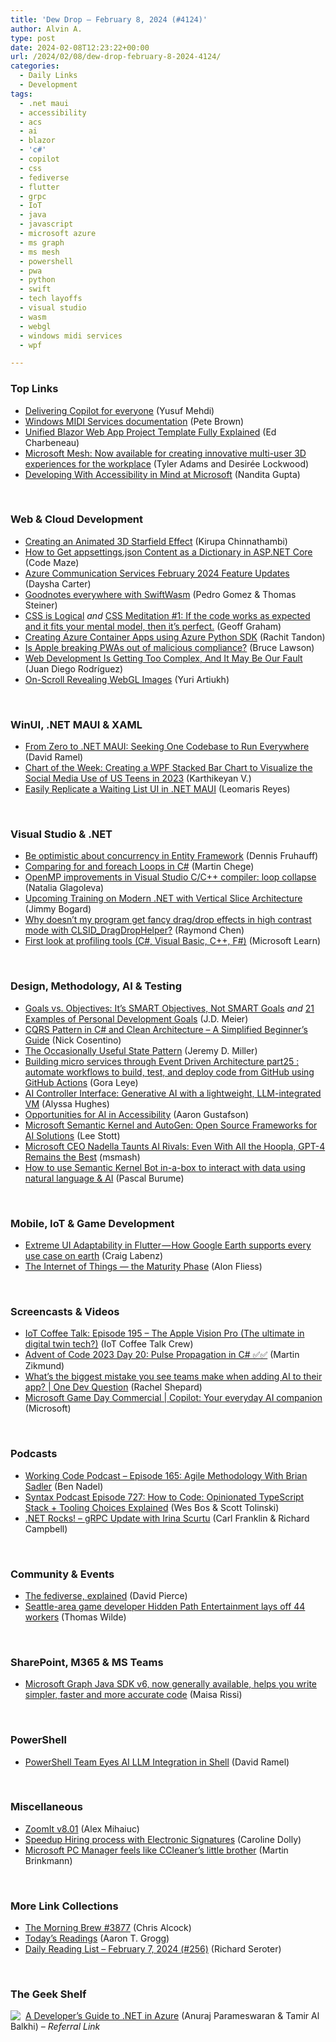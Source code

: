 ```yaml
---
title: 'Dew Drop – February 8, 2024 (#4124)'
author: Alvin A.
type: post
date: 2024-02-08T12:23:22+00:00
url: /2024/02/08/dew-drop-february-8-2024-4124/
categories:
  - Daily Links
  - Development
tags:
  - .net maui
  - accessibility
  - acs
  - ai
  - blazor
  - 'c#'
  - copilot
  - css
  - fediverse
  - flutter
  - grpc
  - IoT
  - java
  - javascript
  - microsoft azure
  - ms graph
  - ms mesh
  - powershell
  - pwa
  - python
  - swift
  - tech layoffs
  - visual studio
  - wasm
  - webgl
  - windows midi services
  - wpf

---
```

### <a name="top"></a>Top Links

  * <a href="https://blogs.microsoft.com/blog/2024/02/07/delivering-copilot-for-everyone/" target="_blank" rel="noopener">Delivering Copilot for everyone</a> (Yusuf Mehdi)
  * <a href="https://microsoft.github.io/MIDI/" target="_blank" rel="noopener">Windows MIDI Services documentation</a> (Pete Brown)
  * <a href="https://www.telerik.com/blogs/unified-blazor-web-app-project-template-fully-explained" target="_blank" rel="noopener">Unified Blazor Web App Project Template Fully Explained</a> (Ed Charbeneau)
  * <a href="https://devblogs.microsoft.com/microsoft365dev/microsoft-mesh-now-available-for-creating-innovative-multi-user-3d-experiences-for-the-workplace/" target="_blank" rel="noopener">Microsoft Mesh: Now available for creating innovative multi-user 3D experiences for the workplace</a> (Tyler Adams and Desirée Lockwood)
  * <a href="https://devblogs.microsoft.com/visualstudio/developing-with-accessibility-in-mind-at-microsoft/" target="_blank" rel="noopener">Developing With Accessibility in Mind at Microsoft</a> (Nandita Gupta)

&nbsp;

### <a name="web"></a>Web & Cloud Development

  * <a href="https://www.kirupa.com/animations/animated_3d_starfield_effect.htm" target="_blank" rel="noopener">Creating an Animated 3D Starfield Effect</a> (Kirupa Chinnathambi)
  * <a href="https://code-maze.com/dotnet-appsettings-json-content-to-dictionary/" target="_blank" rel="noopener">How to Get appsettings.json Content as a Dictionary in ASP.NET Core</a> (Code Maze)
  * <a href="https://techcommunity.microsoft.com/t5/azure-communication-services/azure-communication-services-february-2024-feature-updates/ba-p/4051718" target="_blank" rel="noopener">Azure Communication Services February 2024 Feature Updates</a> (Daysha Carter)
  * <a href="https://web.dev/case-studies/goodnotes" target="_blank" rel="noopener">Goodnotes everywhere with SwiftWasm</a> (Pedro Gomez & Thomas Steiner)
  * <a href="https://geoffgraham.me/css-is-logical/" target="_blank" rel="noopener">CSS is Logical</a> _and_ <a href="https://geoffgraham.me/css-meditation-1-if-the-code-works-as-expected-and-it-fits-your-mental-model-then-its-perfect/" target="_blank" rel="noopener">CSS Meditation #1: If the code works as expected and it fits your mental model, then it’s perfect.</a> (Geoff Graham)
  * <a href="https://techcommunity.microsoft.com/t5/apps-on-azure-blog/creating-azure-container-apps-using-azure-python-sdk/ba-p/4050894" target="_blank" rel="noopener">Creating Azure Container Apps using Azure Python SDK</a> (Rachit Tandon)
  * <a href="https://brucelawson.co.uk/2024/apple-breaking-pwas-out-of-malicious-compliance/" target="_blank" rel="noopener">Is Apple breaking PWAs out of malicious compliance?</a> (Bruce Lawson)
  * <a href="https://smashingmagazine.com/2024/02/web-development-getting-too-complex/" target="_blank" rel="noopener">Web Development Is Getting Too Complex, And It May Be Our Fault</a> (Juan Diego Rodríguez)
  * <a href="https://tympanus.net/codrops/2024/02/07/on-scroll-revealing-webgl-image-explorations/" target="_blank" rel="noopener">On-Scroll Revealing WebGL Images</a> (Yuri Artiukh)

&nbsp;

### <a name="silverlight"></a>WinUI, .NET MAUI & XAML

  * <a href="https://visualstudiomagazine.com/articles/2024/02/07/zero-to-net-maui.aspx" target="_blank" rel="noopener">From Zero to .NET MAUI: Seeking One Codebase to Run Everywhere</a> (David Ramel)
  * <a href="https://www.syncfusion.com/blogs/post/wpf-stacked-bar-chart-to-visualize-the-social-media-use-of-us-teens-in-2023.aspx?utm_source=alvinashcraft&utm_medium=email&utm_campaign=alvinashcraft_blog_edmfeb24" target="_blank" rel="noopener">Chart of the Week: Creating a WPF Stacked Bar Chart to Visualize the Social Media Use of US Teens in 2023</a> (Karthikeyan V.)
  * <a href="https://www.syncfusion.com/blogs/post/waiting-list-ui-dotnet-maui.aspx?utm_source=alvinashcraft&utm_medium=email&utm_campaign=alvinashcraft_blog_edmfeb24" target="_blank" rel="noopener">Easily Replicate a Waiting List UI in .NET MAUI</a> (Leomaris Reyes)

&nbsp;

### <a name="dotnet"></a>Visual Studio & .NET

  * <a href="https://dateo-software.de/blog/concurrency-entity-framework" target="_blank" rel="noopener">Be optimistic about concurrency in Entity Framework</a> (Dennis Fruhauff)
  * <a href="https://code-maze.com/csharp-comparing-for-and-foreach-loop/" target="_blank" rel="noopener">Comparing for and foreach Loops in C#</a> (Martin Chege)
  * <a href="https://devblogs.microsoft.com/cppblog/open-mp-improvements-in-visual-studio-cpp/" target="_blank" rel="noopener">OpenMP improvements in Visual Studio C/C++ compiler: loop collapse</a> (Natalia Glagoleva)
  * <a href="https://www.jimmybogard.com/upcoming-training-on-vertical-slice-architecture/" target="_blank" rel="noopener">Upcoming Training on Modern .NET with Vertical Slice Architecture</a> (Jimmy Bogard)
  * <a href="https://devblogs.microsoft.com/oldnewthing/20240207-00/?p=109372" target="_blank" rel="noopener">Why doesn’t my program get fancy drag/drop effects in high contrast mode with CLSID_Drag­Drop­Helper?</a> (Raymond Chen)
  * <a href="https://learn.microsoft.com/visualstudio/profiling/profiling-feature-tour" target="_blank" rel="noopener">First look at profiling tools (C#, Visual Basic, C++, F#)</a> (Microsoft Learn)

&nbsp;

### <a name="design"></a>Design, Methodology, AI & Testing

  * <a href="https://sourcesofinsight.com/goals-vs-objectives/" target="_blank" rel="noopener">Goals vs. Objectives: It’s SMART Objectives, Not SMART Goals</a> _and_ <a href="https://sourcesofinsight.com/21-examples-of-personal-development-goals/" target="_blank" rel="noopener">21 Examples of Personal Development Goals</a> (J.D. Meier)
  * <a href="https://www.devleader.ca/2024/02/07/cqrs-pattern-in-c-and-clean-architecture-a-simplified-beginners-guide/" target="_blank" rel="noopener">CQRS Pattern in C# and Clean Architecture – A Simplified Beginner’s Guide</a> (Nick Cosentino)
  * <a href="https://jeremydmiller.com/2024/02/07/the-occasionally-useful-state-pattern/" target="_blank" rel="noopener">The Occasionally Useful State Pattern</a> (Jeremy D. Miller)
  * <a href="https://logcorner.com/building-micro-services-through-event-driven-architecture-part25-automate-workflows-to-build-test-and-deploy-code-from-github-using-github-actions/" target="_blank" rel="noopener">Building micro services through Event Driven Architecture part25 : automate workflows to build, test, and deploy code from GitHub using GitHub Actions</a> (Gora Leye)
  * <a href="https://www.microsoft.com/en-us/research/blog/ai-controller-interface-generative-ai-with-a-lightweight-llm-integrated-vm/" target="_blank" rel="noopener">AI Controller Interface: Generative AI with a lightweight, LLM-integrated VM</a> (Alyssa Hughes)
  * <a href="https://alistapart.com/article/opportunities-for-ai-in-accessibility/" target="_blank" rel="noopener">Opportunities for AI in Accessibility</a> (Aaron Gustafson)
  * <a href="https://techcommunity.microsoft.com/t5/educator-developer-blog/microsoft-semantic-kernel-and-autogen-open-source-frameworks-for/ba-p/4051305" target="_blank" rel="noopener">Microsoft Semantic Kernel and AutoGen: Open Source Frameworks for AI Solutions</a> (Lee Stott)
  * <a href="https://tech.slashdot.org/story/24/02/07/1159221/microsoft-ceo-nadella-taunts-ai-rivals-even-with-all-the-hoopla-gpt-4-remains-the-best?utm_source=rss1.0mainlinkanon&utm_medium=feed" target="_blank" rel="noopener">Microsoft CEO Nadella Taunts AI Rivals: Even With All the Hoopla, GPT-4 Remains the Best</a> (msmash)
  * <a href="https://techcommunity.microsoft.com/t5/educator-developer-blog/how-to-use-semantic-kernel-bot-in-a-box-to-interact-with-data/ba-p/4050641" target="_blank" rel="noopener">How to use Semantic Kernel Bot in-a-box to interact with data using natural language & AI</a> (Pascal Burume)

&nbsp;

### <a name="mobile"></a>Mobile, IoT & Game Development

  * <a href="https://medium.com/flutter/extreme-ui-adaptability-in-flutter-how-google-earth-supports-every-use-case-on-earth-6db4661e7a17?source=rss----4da7dfd21a33---4" target="_blank" rel="noopener">Extreme UI Adaptability in Flutter — How Google Earth supports every use case on earth</a> (Craig Labenz)
  * <a href="https://medium.com/@alonfliess/the-internet-of-things-the-maturity-phase-d7e8d9a06fdd" target="_blank" rel="noopener">The Internet of Things — the Maturity Phase</a> (Alon Fliess)

&nbsp;

### <a name="videos"></a>Screencasts & Videos

  * <a href="http://www.youtube.com/watch?v=i4g0i_tz4IU" target="_blank" rel="noopener">IoT Coffee Talk: Episode 195 &#8211; The Apple Vision Pro (The ultimate in digital twin tech?)</a> (IoT Coffee Talk Crew)
  * <a href="http://www.youtube.com/watch?v=LdWX0tHRJJc" target="_blank" rel="noopener">Advent of Code 2023 Day 20: Pulse Propagation in C# ✅✅</a> (Martin Zikmund)
  * <a href="http://www.youtube.com/watch?v=O9O_O8z_cMM" target="_blank" rel="noopener">What&#8217;s the biggest mistake you see teams make when adding AI to their app? | One Dev Question</a> (Rachel Shepard)
  * <a href="https://www.youtube.com/watch?v=SaCVSUbYpVc&ab_channel=Microsoft" target="_blank" rel="noopener">Microsoft Game Day Commercial | Copilot: Your everyday AI companion</a> (Microsoft)

&nbsp;

### <a name="podcasts"></a>Podcasts

  * <a href="https://www.bennadel.com/blog/4591-working-code-podcast-episode-165-agile-methodology-with-brian-sadler.htm" target="_blank" rel="noopener">Working Code Podcast &#8211; Episode 165: Agile Methodology With Brian Sadler</a> (Ben Nadel)
  * <a href="https://syntax.fm/727" target="_blank" rel="noopener">Syntax Podcast Episode 727: How to Code: Opinionated TypeScript Stack + Tooling Choices Explained</a> (Wes Bos & Scott Tolinski)
  * <a href="https://www.spreaker.com/episode/grpc-update-with-irina-scurtu--58606820" target="_blank" rel="noopener">.NET Rocks! &#8211; gRPC Update with Irina Scurtu</a> (Carl Franklin & Richard Campbell)

&nbsp;

### <a name="events"></a>Community & Events

  * <a href="https://www.theverge.com/24063290/fediverse-explained-activitypub-social-media-open-protocol" target="_blank" rel="noopener">The fediverse, explained</a> (David Pierce)
  * <a href="https://www.geekwire.com/2024/seattle-area-game-developer-hidden-path-entertainment-lays-off-44-workers/" target="_blank" rel="noopener">Seattle-area game developer Hidden Path Entertainment lays off 44 workers</a> (Thomas Wilde)

&nbsp;

### <a name="sp"></a>SharePoint, M365 & MS Teams

  * <a href="https://devblogs.microsoft.com/microsoft365dev/microsoft-graph-java-sdk-v6-now-generally-available-helps-you-write-simpler-faster-and-more-accurate-code/" target="_blank" rel="noopener">Microsoft Graph Java SDK v6, now generally available, helps you write simpler, faster and more accurate code</a> (Maisa Rissi)

&nbsp;

### <a name="ps"></a>PowerShell

  * <a href="https://visualstudiomagazine.com/articles/2024/02/07/powershell-copilot.aspx" target="_blank" rel="noopener">PowerShell Team Eyes AI LLM Integration in Shell</a> (David Ramel)

&nbsp;

### <a name="misc"></a>Miscellaneous

  * <a href="https://techcommunity.microsoft.com/t5/sysinternals-blog/zoomit-v8-01/ba-p/4051590" target="_blank" rel="noopener">ZoomIt v8.01</a> (Alex Mihaiuc)
  * <a href="https://boldsign.com/blogs/speedup-hiring-process-with-electronic-signatures/?utm_source=alvinashcraft&utm_medium=email&utm_campaign=alvinashcraft_blog_edmfeb24" target="_blank" rel="noopener">Speedup Hiring process with Electronic Signatures</a> (Caroline Dolly)
  * <a href="https://betanews.com/2024/02/08/microsoft-pc-manager-feels-like-ccleaners-little-brother/" target="_blank" rel="noopener">Microsoft PC Manager feels like CCleaner&#8217;s little brother</a> (Martin Brinkmann)

&nbsp;

### <a name="links"></a>More Link Collections

  * <a href="https://blog.cwa.me.uk/2024/02/08/the-morning-brew-3877/" target="_blank" rel="noopener">The Morning Brew #3877</a> (Chris Alcock)
  * <a href="https://aarontgrogg.com/blog/2024/02/07/todays-readings-392/" target="_blank" rel="noopener">Today’s Readings</a> (Aaron T. Grogg)
  * <a href="https://seroter.com/2024/02/07/daily-reading-list-february-7-2024-256/" target="_blank" rel="noopener">Daily Reading List – February 7, 2024 (#256)</a> (Richard Seroter)

&nbsp;

### <a name="shelf"></a>The Geek Shelf

<a href="https://www.amazon.com/dp/1837633010/?tag=amavin-20" target="_blank" rel="noopener"><img decoding="async" style="margin: 0px 4px 0px 0px; border: 0px currentcolor; float: left; display: inline; background-image: none;" src="https://m.media-amazon.com/images/I/51XytKgG6OL._SS135_.jpg" align="left" border="0" /></a> <a href="https://www.amazon.com/dp/1837633010/?tag=amavin-20" target="_blank" rel="noopener">A Developer&#8217;s Guide to .NET in Azure</a> (Anuraj Parameswaran & Tamir Al Balkhi) _&#8211; Referral Link_
